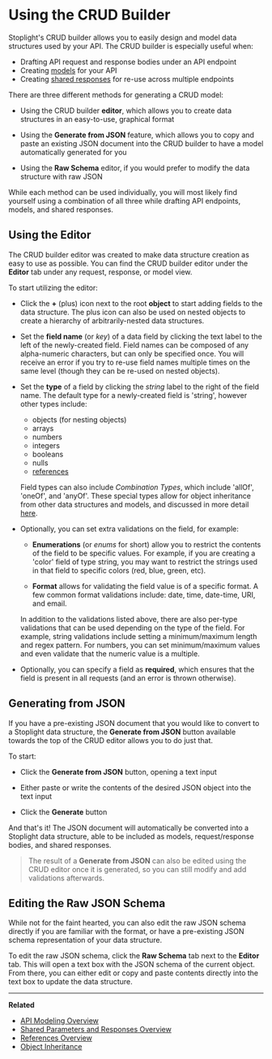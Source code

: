 # Using the CRUD Builder

Stoplight's CRUD builder allows you to easily design and model data structures
used by your API. The CRUD builder is especially useful when:

* Drafting API request and response bodies under an API endpoint
* Creating [models](./api-models.md) for your API
* Creating [shared responses](./shared-params-responses.md#shared-responses) for
  re-use across multiple endpoints

There are three different methods for generating a CRUD model:

* Using the CRUD builder __editor__, which allows you to create data structures
  in an easy-to-use, graphical format

* Using the __Generate from JSON__ feature, which allows you to copy and paste
  an existing JSON document into the CRUD builder to have a model automatically
  generated for you

* Using the __Raw Schema__ editor, if you would prefer to modify the data
  structure with raw JSON

While each method can be used individually, you will most likely find yourself
using a combination of all three while drafting API endpoints, models, and
shared responses.

## Using the Editor

<!-- FIXME: Insert GIF of using the editor, creating objects, setting their type, etc -->

The CRUD builder editor was created to make data structure creation as easy to
use as possible. You can find the CRUD builder editor under the __Editor__ tab
under any request, response, or model view.

To start utilizing the editor:

* Click the __+__ (plus) icon next to the root __object__ to start adding fields
  to the data structure. The plus icon can also be used on nested objects to
  create a hierarchy of arbitrarily-nested data structures.

* Set the __field name__ (or _key_) of a data field by clicking the text label
  to the left of the newly-created field. Field names can be composed of any
  alpha-numeric characters, but can only be specified once. You will receive an
  error if you try to re-use field names multiple times on the same level
  (though they can be re-used on nested objects).

* Set the __type__ of a field by clicking the _string_ label to the right of
  the field name. The default type for a newly-created field is 'string',
  however other types include:

    * objects (for nesting objects)
    * arrays
    * numbers
    * integers
    * booleans
    * nulls
    * [references](./duplication-refs.md)

  Field types can also include _Combination Types_, which include 'allOf',
  'oneOf', and 'anyOf'. These special types allow for object inheritance from
  other data structures and models, and discussed in more detail
  [here](./object-inheritance.md).

* Optionally, you can set extra validations on the field, for example:

  * __Enumerations__ (or _enums_ for short) allow you to restrict the contents
    of the field to be specific values. For example, if you are creating a
    'color' field of type string, you may want to restrict the strings used in
    that field to specific colors (red, blue, green, etc).

  * __Format__ allows for validating the field value is of a specific format. A
    few common format validations include: date, time, date-time, URI, and
    email.

  In addition to the validations listed above, there are also per-type
  validations that can be used depending on the type of the field. For example,
  string validations include setting a minimum/maximum length and regex pattern.
  For numbers, you can set minimum/maximum values and even validate that the
  numeric value is a multiple.

* Optionally, you can specify a field as __required__, which ensures that the
  field is present in all requests (and an error is thrown otherwise).

## Generating from JSON

If you have a pre-existing JSON document that you would like to convert to a
Stoplight data structure, the __Generate from JSON__ button available towards
the top of the CRUD editor allows you to do just that.

<!-- FIXME: Insert GIF of the generate from json feature -->

To start:

* Click the __Generate from JSON__ button, opening a text input

* Either paste or write the contents of the desired JSON object into the text input

* Click the __Generate__ button

And that's it! The JSON document will automatically be converted into a
Stoplight data structure, able to be included as models, request/response
bodies, and shared responses.

<!-- theme: info -->

> The result of a __Generate from JSON__ can also be edited using the CRUD
> editor once it is generated, so you can still modify and add validations
> afterwards.

## Editing the Raw JSON Schema

<!-- FIXME: Insert GIF of clicking the 'raw schema' button and editing the json -->

While not for the faint hearted, you can also edit the raw JSON schema directly
if you are familiar with the format, or have a pre-existing JSON schema
representation of your data structure.

To edit the raw JSON schema, click the __Raw Schema__ tab next to the __Editor__
tab. This will open a text box with the JSON schema of the current object. From
there, you can either edit or copy and paste contents directly into the text box
to update the data structure.

---

**Related**

* [API Modeling Overview](./api-models.md)
* [Shared Parameters and Responses Overview](./shared-params-responses.md)
* [References Overview](./duplication-refs.md)
* [Object Inheritance](./object-inheritance.md)

